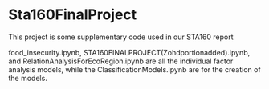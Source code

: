# Sta160FinalProject

This project is some supplementary code used in our STA160 report

food_insecurity.ipynb, STA160FINALPROJECT(Zohdportionadded).ipynb, and RelationAnalysisForEcoRegion.ipynb are all the individual factor analysis models, while the ClassificationModels.ipynb are for the creation of the models.
